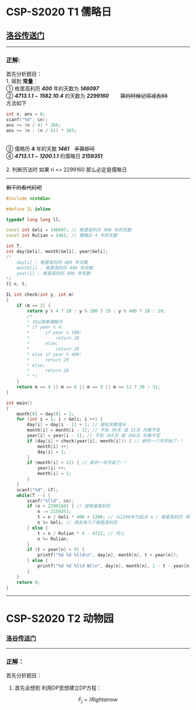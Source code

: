 # CSP-S2020 T1 儒略日
## [洛谷传送门](https://www.luogu.com.cn/problem/P7075)
___
### 正解:
首先分析题目：
<br> 1. 得到 __常量__：
<br>① 格里高利历 ___400___ 年的天数为 ___146097___
<br>② ___4713.1.1___ ~ ___1582.10.4___ 的天数为 ___2299160___  　　~~算的时候记得减去88~~
<br>方法如下

 ```c++
int n, ans = 0;
scanf("%d", &n);
ans += (n / 4) * 366;
ans += (n - (n / 4)) * 365;
 ```
<br>③ 儒略历 __4__ 年的天数 ___1461___　~~手算即可~~
<br>④ ___4713.1.1___ ~ ___1200.1.1___ 的儒略日 ___2159351___
<br> <br> 2. 判断历法时 如果 ri <= 2299160 那么必定是儒略日

___

~~剩下的看代码吧~~

```c++
#include <cstdio>

#define IL inline

typedef long long ll;

const int Geli = 146097; // 格里高利历 400 年的天数
const int Rulian = 1461; // 儒略日 4 年的天数

int T;
int day[Geli], month[Geli], year[Geli];
/*
    day[i] : 格里高利历 400 年天数
    month[i] : 格里高利历 400 年月数
    year[i] : 格里高利历 400 年年数
*/
ll n, t;

IL int check(int y, int m)
{
    if (m == 2) {
        return y % 4 ? 28 : y % 100 ? 29 : y % 400 ? 28 : 29;
        /*
        * 可以简单理解为 
        * if year % 4:
        *      if year % 100:
        *          return 28
        *      else:
        *          return 29
        * else if year % 400:
        *      return 29
        * else:
        *      return 28
        * */
    }
    return m == 4 || m == 6 || m == 9 || m == 11 ? 30 : 31;
}

int main()
{
    month[0] = day[0] = 1;
    for (int i = 1; i < Geli; i ++) {
        day[i] = day[i - 1] + 1; // 模拟天数增长
        month[i] = month[i - 1]; // 不到 30天 或 31天 月数不变
        year[i] = year[i - 1]; // 不到 365天 或 366天 年数不变
        if (day[i] > check(year[i], month[i])) { // 新的一个月开始了~！
            month[i] ++;
            day[i] = 1;
        }
        if (month[i] > 12) { // 新的一年开始了~！
            year[i] ++;
            month[i] = 1;
        }
    }
    scanf("%d", &T);
    while(T --) {
        scanf("%lld", &n);
        if (n > 2299160) { // 是格里高利历
            n -= 2159351;
            t = n / Geli * 400 + 1200; // 以1200年为起点 n / 格里高利历 得到有几个 400 年，再乘回去
            n %= Geli; // 抹去有几个格里高利历
        } else {
            t = n / Rulian * 4 - 4712; // 同上
            n %= Rulian;
        }
        if (t + year[n] > 0) {
            printf("%d %d %lld\n", day[n], month[n], t + year[n]);
        } else {
            printf("%d %d %lld BC\n", day[n], month[n], 1 - t - year[n]);
        }
    }
    return 0;
}
```
___
# CSP-S2020 T2 动物园

### [洛谷传送门](https://www.luogu.com.cn/problem/P7076)
___
### 正解：

首先分析题目：
1. 首先会想到 利用DP思想建立DP方程：

$$
F_j= /Rightarrow 
$$



